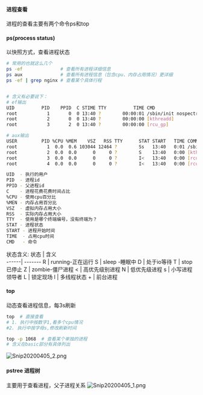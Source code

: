 #### 进程查看
进程的查看主要有两个命令ps和top

#### ps(process status)
以快照方式，查看进程状态

```bash
# 常用的也就这么几个
ps -ef              # 查看所有进程详细信息
ps aux              # 查看所有进程信息（包含cpu、内存占用情况）更详细
ps -ef | grep nginx # 查看某个具体行程


# 含义有必要说下：
# ef输出
UID          PID    PPID  C STIME TTY          TIME CMD
root           1       0  0 13:40 ?        00:00:01 /sbin/init nospectre_v2 nopti noibrs noibpb
root           2       0  0 13:40 ?        00:00:00 [kthreadd]
root           3       2  0 13:40 ?        00:00:00 [rcu_gp]

# aux输出
USER         PID %CPU %MEM    VSZ   RSS TTY      STAT START   TIME COMMAND
root           1  0.0  0.6 103044 12464 ?        Ss   13:40   0:01 /sbin/init nospectre_v2 nopti noibrs noibpb
root           2  0.0  0.0      0     0 ?        S    13:40   0:00 [kthreadd]
root           3  0.0  0.0      0     0 ?        I<   13:40   0:00 [rcu_gp]
root           4  0.0  0.0      0     0 ?        I<   13:40   0:00 [rcu_par_gp]

UID  - 执行的用户
PID  - 进程id
PPID - 父进程id
C    - 进程花费花费时间占比
%CPU - 使用cpu百分比
%MEN - 内存占用百分比
VSZ  - 虚拟内存占用大小
RSS  - 实际内存占用大小
TTY  - 使用是哪个终端编号，没有终端为？
STAT - 进程状态
START - 进程开始时间
TIME  - 占用cpu时间
CMD   - 命令 
```

状态含义:
 状态 |  含义  
------| -------
R | running-正在运行
S | sleep -睡眠中
D | 处于io等待
T | stop已停止
Z | zombie-僵尸进程
< | 高优先级别进程
N | 低优先级进程
s | 小写进程领导者
L | 锁定现场
I | 多线程状态
\+ | 前台进程


#### top 
动态查看进程信息，每3s刷新
```bash
top  # 直接查看
# 1. 执行中按数字1,看多个cpu情况
#2. 执行中按字母s,修改刷新时间

top -p 1068  # 查看某个单独的进程
# 含义在basic部分有具体列出
```
![Snip20200405_2.png](https://i.loli.net/2020/04/05/ZVQWoaF6OIiwbuR.png)


#### pstree 进程树
主要用于查看进程，父子进程关系
![Snip20200405_1.png](https://i.loli.net/2020/04/05/rWkfSogGAIcl75a.png)
